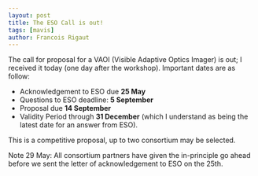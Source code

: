 ```yaml
---
layout: post
title: The ESO Call is out!
tags: [mavis]
author: Francois Rigaut
---
```


The call for proposal for a VAOI (Visible Adaptive Optics Imager) is out; I received it today (one day after the workshop). Important dates are as follow:

* Acknowledgement to ESO due **25 May**
* Questions to ESO deadline: **5 September**
* Proposal due **14 September**
* Validity Period through **31 December** (which I understand as being the latest date for an answer from ESO).

This is a competitive proposal, up to two consortium may be selected.

Note 29 May: All consortium partners have given the in-principle go ahead before we sent the letter of acknowledgement to ESO on the 25th.
